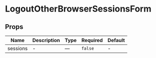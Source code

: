 # LogoutOtherBrowserSessionsForm

## Props

<!-- @vuese:LogoutOtherBrowserSessionsForm:props:start -->
|Name|Description|Type|Required|Default|
|---|---|---|---|---|
|sessions|-|—|`false`|-|

<!-- @vuese:LogoutOtherBrowserSessionsForm:props:end -->


